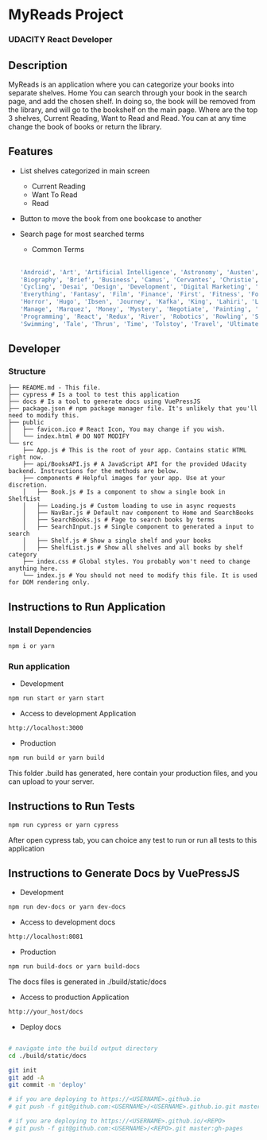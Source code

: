 # MyReads Project 

### UDACITY React Developer

## Description

MyReads is an application where you can categorize your books into separate shelves. Home
You can search through your book in the search page, and add the chosen shelf.
In doing so, the book will be removed from the library, and will go to the bookshelf on the main page.
Where are the top 3 shelves, Current Reading, Want to Read and Read.
You can at any time change the book of books or return the library.

## Features

* List shelves categorized in main screen <br>
  
   - Current Reading <br>
   - Want To Read <br>
   - Read <br>

* Button to move the book from one bookcase to another

* Search page for most searched terms
   - Common Terms<br><br>
    ```bash
    'Android', 'Art', 'Artificial Intelligence', 'Astronomy', 'Austen', 'Baseball', 'Basketball', 'Bhagat',
    'Biography', 'Brief', 'Business', 'Camus', 'Cervantes', 'Christie', 'Classics', 'Comics', 'Cook', 'Cricket',
    'Cycling', 'Desai', 'Design', 'Development', 'Digital Marketing', 'Drama', 'Drawing', 'Dumas', 'Education',
    'Everything', 'Fantasy', 'Film', 'Finance', 'First', 'Fitness', 'Football', 'Future', 'Games', 'Gandhi', 'Homer',
    'Horror', 'Hugo', 'Ibsen', 'Journey', 'Kafka', 'King', 'Lahiri', 'Larsson', 'Learn', 'Literary Fiction', 'Make',
    'Manage', 'Marquez', 'Money', 'Mystery', 'Negotiate', 'Painting', 'Philosophy', 'Photography', 'Poetry', 'Production',
    'Programming', 'React', 'Redux', 'River', 'Robotics', 'Rowling', 'Satire', 'Science Fiction', 'Shakespeare', 'Singh',
    'Swimming', 'Tale', 'Thrun', 'Time', 'Tolstoy', 'Travel', 'Ultimate', 'Virtual Reality', 'Web Development', 'iOS'
    ```
    
## Developer

### Structure

```
├── README.md - This file.
├── cypress # Is a tool to test this application
├── docs # Is a tool to generate docs using VuePressJS
├── package.json # npm package manager file. It's unlikely that you'll need to modify this.
├── public
│   ├── favicon.ico # React Icon, You may change if you wish.
│   └── index.html # DO NOT MODIFY
└── src
    ├── App.js # This is the root of your app. Contains static HTML right now.
    ├── api/BooksAPI.js # A JavaScript API for the provided Udacity backend. Instructions for the methods are below.
    ├── components # Helpful images for your app. Use at your discretion.
    │   ├── Book.js # Is a component to show a single book in ShelfList
    │   ├── Loading.js # Custom loading to use in async requests
    │   ├── NavBar.js # Default nav component to Home and SearchBooks
    │   ├── SearchBooks.js # Page to search books by terms
    │   ├── SearchInput.js # Single component to generated a input to search
    │   ├── Shelf.js # Show a single shelf and your books
    │   ├── ShelfList.js # Show all shelves and all books by shelf category
    ├── index.css # Global styles. You probably won't need to change anything here.
    └── index.js # You should not need to modify this file. It is used for DOM rendering only.
```

## Instructions to Run Application

### Install Dependencies

```bash
npm i or yarn
```

### Run application

- Development

```bash
npm run start or yarn start
```

- Access to development Application

```bash
http://localhost:3000
```

- Production

```bash
npm run build or yarn build
```

This folder .build has generated, here contain your production files, and you can upload to your server. 

## Instructions to Run Tests

```bash
npm run cypress or yarn cypress
```

After open cypress tab, you can choice any test to run or run all tests to this application

## Instructions to Generate Docs by VuePressJS

- Development

```bash
npm run dev-docs or yarn dev-docs
```

- Access to development docs

```bash
http://localhost:8081
```

- Production

```bash
npm run build-docs or yarn build-docs
```

The docs files is generated in ./build/static/docs

- Access to production Application

```bash
http://your_host/docs
```

- Deploy docs

```bash

# navigate into the build output directory
cd ./build/static/docs

git init
git add -A
git commit -m 'deploy'

# if you are deploying to https://<USERNAME>.github.io
# git push -f git@github.com:<USERNAME>/<USERNAME>.github.io.git master

# if you are deploying to https://<USERNAME>.github.io/<REPO>
# git push -f git@github.com:<USERNAME>/<REPO>.git master:gh-pages

```

